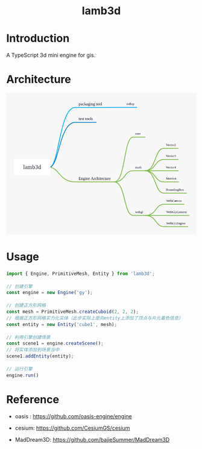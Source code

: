 <!-- PROJECT LOGO -->
<br />
<p align="center">
  <!-- <a href="https://github.com/gy1016/lamb3d">
    <img src="https://s2.ax1x.com/2020/03/10/8iEuqO.png" alt="Logo" width="80" height="80">
  </a> -->
  <h1 align="center">lamb3d</h1>
</p>

<!-- ABOUT THE PROJECT -->

# Introduction

A TypeScript 3d mini engine for gis.

# Architecture

![Engine Architecture](./lamb3d.png)

# Usage

```js
import { Engine, PrimitiveMesh, Entity } from 'lamb3d';

// 创建引擎
const engine = new Engine('gy');

// 创建正方形网格
const mesh = PrimitiveMesh.createCuboid(2, 2, 2);
// 根据正方形网格实力化实体（此步实际上是向entity上添加了顶点与片元着色信息）
const entity = new Entity('cube1', mesh);

// 利用引擎创建场景
const scene1 = engine.createScene();
// 将实体添加到场景当中
scene1.addEntity(entity);

// 运行引擎
engine.run()
```


# Reference

- oasis : https://github.com/oasis-engine/engine

- cesium: https://github.com/CesiumGS/cesium

- MadDream3D: https://github.com/bajieSummer/MadDream3D
